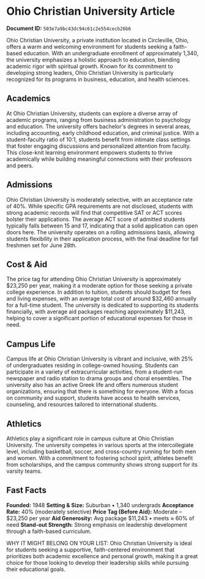 # Ohio Christian University Article

**Document ID:** `503e7a9bc43dc94c61c2e554cecb26b6`

Ohio Christian University, a private institution located in Circleville, Ohio, offers a warm and welcoming environment for students seeking a faith-based education. With an undergraduate enrollment of approximately 1,340, the university emphasizes a holistic approach to education, blending academic rigor with spiritual growth. Known for its commitment to developing strong leaders, Ohio Christian University is particularly recognized for its programs in business, education, and health sciences.

## Academics
At Ohio Christian University, students can explore a diverse array of academic programs, ranging from business administration to psychology and education. The university offers bachelor's degrees in several areas, including accounting, early childhood education, and criminal justice. With a student-faculty ratio of 10:1, students benefit from intimate class settings that foster engaging discussions and personalized attention from faculty. This close-knit learning environment empowers students to thrive academically while building meaningful connections with their professors and peers.

## Admissions
Ohio Christian University is moderately selective, with an acceptance rate of 40%. While specific GPA requirements are not disclosed, students with strong academic records will find that competitive SAT or ACT scores bolster their applications. The average ACT score of admitted students typically falls between 15 and 17, indicating that a solid application can open doors here. The university operates on a rolling admissions basis, allowing students flexibility in their application process, with the final deadline for fall freshmen set for June 28th.

## Cost & Aid
The price tag for attending Ohio Christian University is approximately $23,250 per year, making it a moderate option for those seeking a private college experience. In addition to tuition, students should budget for fees and living expenses, with an average total cost of around $32,460 annually for a full-time student. The university is dedicated to supporting its students financially, with average aid packages reaching approximately $11,243, helping to cover a significant portion of educational expenses for those in need.

## Campus Life
Campus life at Ohio Christian University is vibrant and inclusive, with 25% of undergraduates residing in college-owned housing. Students can participate in a variety of extracurricular activities, from a student-run newspaper and radio station to drama groups and choral ensembles. The university also has an active Greek life and offers numerous student organizations, ensuring that there is something for everyone. With a focus on community and support, students have access to health services, counseling, and resources tailored to international students.

## Athletics
Athletics play a significant role in campus culture at Ohio Christian University. The university competes in various sports at the intercollegiate level, including basketball, soccer, and cross-country running for both men and women. With a commitment to fostering school spirit, athletes benefit from scholarships, and the campus community shows strong support for its varsity teams.

## Fast Facts
**Founded:** 1948
**Setting & Size:** Suburban • 1,340 undergrads
**Acceptance Rate:** 40% (moderately selective)
**Price Tag (Before Aid):** Moderate – $23,250 per year
**Aid Generosity:** Avg package $11,243 • meets ≈ 60% of need
**Stand-out Strength:** Strong emphasis on leadership development through a faith-based curriculum.

WHY IT MIGHT BELONG ON YOUR LIST: Ohio Christian University is ideal for students seeking a supportive, faith-centered environment that prioritizes both academic excellence and personal growth, making it a great choice for those looking to develop their leadership skills while pursuing their educational goals.
